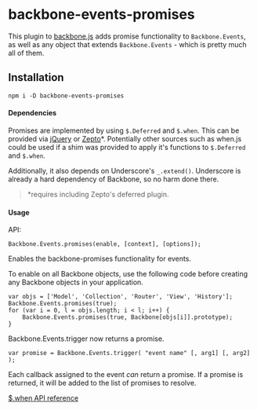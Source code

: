 # backbone-events-promises


This plugin to [backbone.js](http://backbonejs.org/) adds promise functionality to `Backbone.Events`, as well as any object that extends `Backbone.Events` - which is pretty much all of them.

## Installation
`npm i -D backbone-events-promises`

#### Dependencies

Promises are implemented by using `$.Deferred` and `$.when`. This can be
provided via [jQuery](http://jquery.org) or [Zepto](http://zeptojs.com/)*. Potentially other sources such as when.js could be used if a shim was provided to apply it's functions to `$.Deferred` and `$.when`.


Additionally, it also depends on Underscore's `_.extend()`. Underscore is already a hard dependency of Backbone, so no harm done there.

> *requires including Zepto's deferred plugin.


#### Usage

API:

    Backbone.Events.promises(enable, [context], [options]);
Enables the backbone-promises functionality for events.


To enable on all Backbone objects, use the following code before creating
any Backbone objects in your application.

    var objs = ['Model', 'Collection', 'Router', 'View', 'History'];
    Backbone.Events.promises(true);
    for (var i = 0, l = objs.length; i < l; i++) {
        Backbone.Events.promises(true, Backbone[objs[i]].prototype);
    }

Backbone.Events.trigger now returns a promise.

    var promise = Backbone.Events.trigger( "event name" [, arg1] [, arg2] );

Each callback assigned to the event *can* return a promise.
If a promise is returned, it will be added to the list of promises to resolve.

[$.when API reference](http://api.jquery.com/jQuery.when/)
